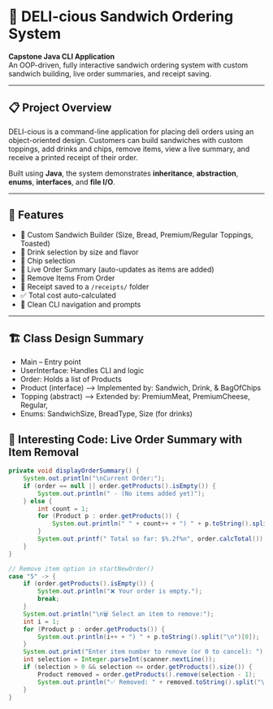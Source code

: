 # 🥪 DELI-cious Sandwich Ordering System

**Capstone Java CLI Application**  
An OOP-driven, fully interactive sandwich ordering system with custom sandwich building, live order summaries, and receipt saving.

---

## 📋 Project Overview

DELI-cious is a command-line application for placing deli orders using an object-oriented design. Customers can build sandwiches with custom toppings, add drinks and chips, remove items, view a live summary, and receive a printed receipt of their order.

Built using **Java**, the system demonstrates **inheritance**, **abstraction**, **enums**, **interfaces**, and **file I/O**.

---

## 🧩 Features

- 🥖 Custom Sandwich Builder (Size, Bread, Premium/Regular Toppings, Toasted)
- 🥤 Drink selection by size and flavor
- 🍟 Chip selection
- 📝 Live Order Summary (auto-updates as items are added)
- 🔁 Remove Items From Order
- 💾 Receipt saved to a `/receipts/` folder
- ✅ Total cost auto-calculated
- 🎯 Clean CLI navigation and prompts

---

## 🏗 Class Design Summary

- Main – Entry point
- UserInterface: Handles CLI and logic
- Order: Holds a list of Products
- Product (interface) –> Implemented by:
Sandwich,
Drink,
& BagOfChips
- Topping (abstract) –> Extended by:
PremiumMeat,
PremiumCheese,
Regular,
- Enums:
SandwichSize, BreadType, Size (for drinks)


## 🧠 Interesting Code: Live Order Summary with Item Removal

```java
private void displayOrderSummary() {
    System.out.println("\nCurrent Order:");
    if (order == null || order.getProducts().isEmpty()) {
        System.out.println(" - (No items added yet)");
    } else {
        int count = 1;
        for (Product p : order.getProducts()) {
            System.out.println(" " + count++ + ") " + p.toString().split("\n")[0]);  // brief
        }
        System.out.printf(" Total so far: $%.2f%n", order.calcTotal());
    }
}

// Remove item option in startNewOrder()
case "5" -> {
    if (order.getProducts().isEmpty()) {
        System.out.println("❌ Your order is empty.");
        break;
    }
    System.out.println("\n🗑 Select an item to remove:");
    int i = 1;
    for (Product p : order.getProducts()) {
        System.out.println(i++ + ") " + p.toString().split("\n")[0]);
    }
    System.out.print("Enter item number to remove (or 0 to cancel): ");
    int selection = Integer.parseInt(scanner.nextLine());
    if (selection > 0 && selection <= order.getProducts().size()) {
        Product removed = order.getProducts().remove(selection - 1);
        System.out.println("✅ Removed: " + removed.toString().split("\n")[0]);
    }
}
